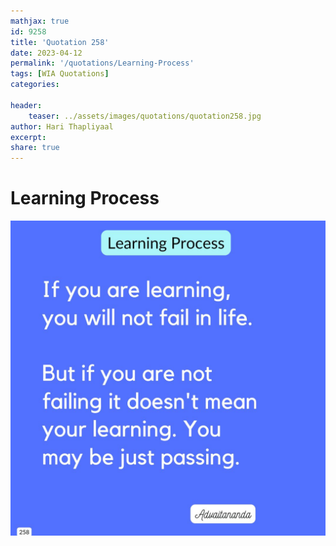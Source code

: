 ```yaml
---
mathjax: true
id: 9258
title: 'Quotation 258'
date: 2023-04-12
permalink: '/quotations/Learning-Process'
tags: [WIA Quotations] 
categories: 

header:
    teaser: ../assets/images/quotations/quotation258.jpg
author: Hari Thapliyaal 
excerpt:
share: true 
---
```


# Learning Process

![Learning Process](../assets/images/quotations/quotation258.jpg)
